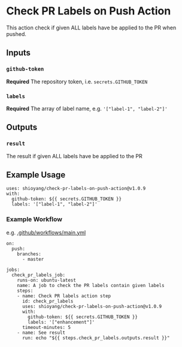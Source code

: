 # Check PR Labels on Push Action

This action check if given ALL labels have be applied to the PR when pushed.

## Inputs

### `github-token`

**Required** The repository token, i.e. `secrets.GITHUB_TOKEN`

### `labels`

**Required** The array of label name, e.g. `'["label-1", "label-2"]'`

## Outputs

### `result`

The result if given ALL labels have be applied to the PR

## Example Usage

```
uses: shioyang/check-pr-labels-on-push-action@v1.0.9
with:
  github-token: ${{ secrets.GITHUB_TOKEN }}
  labels: '["label-1", "label-2"]'
```

### Example Workflow
e.g. [.github/workflows/main.yml](https://github.com/shioyang/check-pr-labels-on-push-action/blob/master/.github/workflows/main.yml)
```
on:
  push:
    branches:
      - master

jobs:
  check_pr_labels_job:
    runs-on: ubuntu-latest
    name: A job to check the PR labels contain given labels
    steps:
    - name: Check PR labels action step
      id: check_pr_labels
      uses: shioyang/check-pr-labels-on-push-action@v1.0.9
      with:
        github-token: ${{ secrets.GITHUB_TOKEN }}
        labels: '["enhancement"]'
      timeout-minutes: 5
    - name: See result
      run: echo "${{ steps.check_pr_labels.outputs.result }}"
```